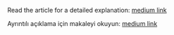 Read the article for a detailed explanation: [medium link](https://medium.com/@melihsahin/creating-seeding-with-prisma-b9b12b337717)

Ayrıntılı açıklama için makaleyi okuyun: [medium link](https://medium.com/@melihsahin/prisma-ile-seeding-olu%C5%9Fturma-4e785d9ebfb4)

